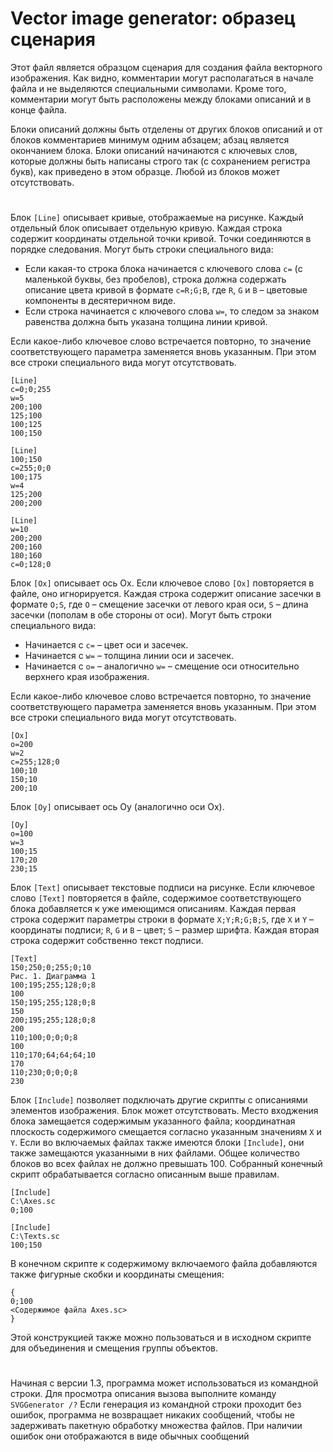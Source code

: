 # Vector image generator: образец сценария

Этот файл является образцом сценария для создания файла векторного изображения.
Как видно, комментарии могут располагаться в начале файла и не выделяются специальными
символами. Кроме того, комментарии могут быть расположены между блоками описаний и в
конце файла.

Блоки описаний должны быть отделены от других блоков описаний и от блоков комментариев
минимум одним абзацем; абзац является окончанием блока. Блоки описаний начинаются с
ключевых слов, которые должны быть написаны строго так (с сохранением регистра букв),
как приведено в этом образце. Любой из блоков может отсутствовать.

#

Блок ```[Line]``` описывает кривые, отображаемые на рисунке. Каждый отдельный блок описывает
отдельную кривую. Каждая строка содержит координаты отдельной точки кривой. Точки
соединяются в порядке следования. Могут быть строки специального вида:

- Если какая-то строка блока начинается с ключевого слова ```c=``` (с маленькой буквы, без
пробелов), строка должна содержать описание цвета кривой в формате ```c=R;G;B```, где ```R```,
```G``` и ```B``` – цветовые компоненты в десятеричном виде.
- Если строка начинается с ключевого слова ```w=```, то следом за знаком равенства
должна быть указана толщина линии кривой.

Если какое-либо ключевое слово встречается повторно, то значение соответствующего
параметра заменяется вновь указанным. При этом все строки специального вида могут
отсутствовать.

```
[Line]
c=0;0;255
w=5
200;100
125;100
100;125
100;150

[Line]
100;150
c=255;0;0
100;175
w=4
125;200
200;200

[Line]
w=10
200;200
200;160
180;160
c=0;128;0
```
Блок ```[Ox]``` описывает ось Ox. Если ключевое слово ```[Ox]``` повторяется в файле, оно
игнорируется. Каждая строка содержит описание засечки в формате ```O;S```, где ```O``` – смещение
засечки от левого края оси, ```S``` – длина засечки (пополам в обе стороны от оси). Могут быть
строки специального вида:

- Начинается с ```c=``` – цвет оси и засечек.
- Начинается с ```w=``` – толщина линии оси и засечек.
- Начинается с ```o=``` – аналогично ```w=``` – смещение оси относительно верхнего края изображения.

Если какое-либо ключевое слово встречается повторно, то значение соответствующего
параметра заменяется вновь указанным. При этом все строки специального вида могут
отсутствовать.

```
[Ox]
o=200
w=2
c=255;128;0
100;10
150;10
200;10
```

Блок ```[Oy]``` описывает ось Oy (аналогично оси Ox).

```
[Oy]
o=100
w=3
100;15
170;20
230;15
```
Блок ```[Text]``` описывает текстовые подписи на рисунке. Если ключевое слово ```[Text]``` повторяется
в файле, содержимое соответствующего блока добавляется к уже имеющимся описаниям. Каждая
первая строка содержит параметры строки в формате ```X;Y;R;G;B;S```, где ```X``` и ```Y``` – координаты
подписи; ```R```, ```G``` и ```B``` – цвет; ```S``` – размер шрифта. Каждая вторая строка содержит собственно
текст подписи.

```
[Text]
150;250;0;255;0;10
Рис. 1. Диаграмма 1
100;195;255;128;0;8
100
150;195;255;128;0;8
150
200;195;255;128;0;8
200
110;100;0;0;0;8
100
110;170;64;64;64;10
170
110;230;0;0;0;8
230
```
Блок ```[Include]``` позволяет подключать другие скрипты с описаниями элементов изображения.
Блок может отсутствовать. Место входжения блока замещается содержимым указанного файла;
координатная плоскость содержимого смещается согласно указанным значениям ```X``` и ```Y```. Если
во включаемых файлах также имеются блоки ```[Include]```, они также замещаются указанными в
них файлами. Общее количество блоков во всех файлах не должно превышать 100. Собранный
конечный скрипт обрабатывается согласно описанным выше правилам.

```
[Include]
C:\Axes.sc
0;100

[Include]
C:\Texts.sc
100;150
```

В конечном скрипте к содержимому включаемого файла добавляются также фигурные скобки и
координаты смещения:

```
{
0;100
<Содержимое файла Axes.sc>
}
```

Этой конструкцией также можно пользоваться и в исходном скрипте для объединения и
смещения группы объектов.

#

Начиная с версии 1.3, программа может использоваться из командной строки. Для просмотра
описания вызова выполните команду ```SVGGenerator /?```
Если генерация из командной строки проходит без ошибок, программа не возвращает никаких
сообщений, чтобы не задерживать пакетную обработку множества файлов. При наличии ошибок
они отображаются в виде обычных сообщений
